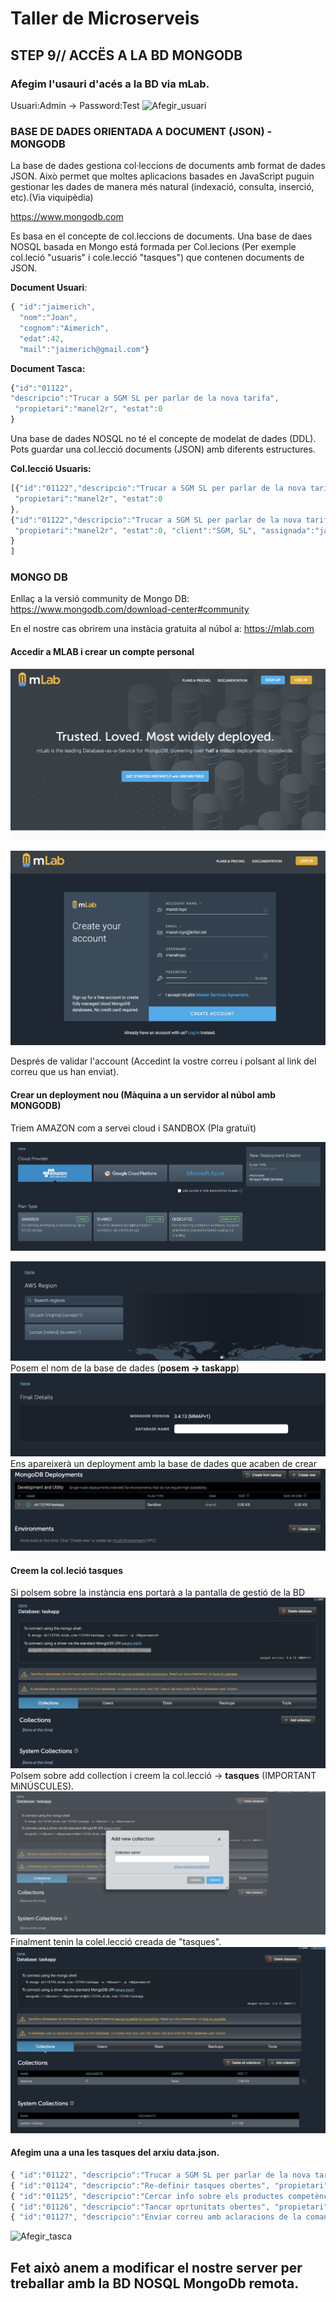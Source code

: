 # Taller de Microserveis
## STEP 9// ACCËS A LA BD MONGODB
### Afegim l'usauri d'acés a la BD via mLab.
Usuari:Admin -> Password:Test
![Afegir_usuari](https://github.com/manel2r/taller-microservices/blob/step9/resources/adduser.gif)

### BASE DE DADES ORIENTADA A DOCUMENT (JSON) - MONGODB
La base de dades gestiona col·leccions de documents amb format de dades JSON. Això permet que moltes aplicacions basades en JavaScript puguin gestionar les dades de manera més natural (indexació, consulta, inserció, etc).(Via viquipèdia)

https://www.mongodb.com

Es basa en el concepte de col.leccions de documents. Una base de daes NOSQL basada en Mongo está formada per Col.lecions (Per exemple col.leció "usuaris" i cole.lecció "tasques") que contenen documents de JSON.

**Document Usuari**:
```JavaScript
{ "id":"jaimerich",
  "nom":"Joan",
  "cognom":"Aimerich",
  "edat":42,
  "mail":"jaimerich@gmail.com"}
```
**Document Tasca:**
```JavaScript
{"id":"01122",
"descripcio":"Trucar a SGM SL per parlar de la nova tarifa",
 "propietari":"manel2r", "estat":0
}

```
Una base de dades NOSQL no té el concepte de modelat de dades (DDL). Pots guardar una col.lecció documents (JSON) amb diferents estructures.

**Col.lecció Usuaris:**
```JavaScript
[{"id":"01122","descripcio":"Trucar a SGM SL per parlar de la nova tarifa",
 "propietari":"manel2r", "estat":0
},
{"id":"01122","descripcio":"Trucar a SGM SL per parlar de la nova tarifa",
 "propietari":"manel2r", "estat":0, "client":"SGM, SL", "assignada":"jaimerich"
}
]
```

### MONGO DB

Enllaç a la versió community de Mongo DB:
https://www.mongodb.com/download-center#community

En el nostre cas obrirem una instàcia gratuita al núbol a:
https://mlab.com
#### Accedir a MLAB i crear un compte personal
![Mlab](https://github.com/manel2r/taller-microservices/blob/step8/resources/step1.png)

![Mlab](https://github.com/manel2r/taller-microservices/blob/step8/resources/step2.png)

Després de validar l'account (Accedint la vostre correu i polsant al link del correu que us han enviat).
#### Crear un deployment nou (Màquina a un servidor al núbol amb MONGODB)
Triem AMAZON com a servei cloud i SANDBOX (Pla gratuït)

![Mlab](https://github.com/manel2r/taller-microservices/blob/step8/resources/step3.png)

![Mlab](https://github.com/manel2r/taller-microservices/blob/step8/resources/step4.png)
Posem el nom de la base de dades (**posem -> taskapp**)
![Mlab](https://github.com/manel2r/taller-microservices/blob/step8/resources/step5.png)
Ens apareixerà un deployment amb la base de dades que acaben de crear
![Mlab](https://github.com/manel2r/taller-microservices/blob/step8/resources/step6.png)
#### Creem la col.leció tasques
Si polsem sobre la instància ens portarà a la pantalla de gestió de la BD
![Mlab](https://github.com/manel2r/taller-microservices/blob/step8/resources/step7.png)
Polsem sobre add collection i creem la col.lecció -> **tasques** (IMPORTANT MiNÚSCULES).
![Mlab](https://github.com/manel2r/taller-microservices/blob/step8/resources/step8.png)
Finalment tenin la colel.lecció creada de "tasques".
![Mlab](https://github.com/manel2r/taller-microservices/blob/step8/resources/step9.png)
#### Afegim una a una les tasques del arxiu data.json.

```JavaScript
{ "id":"01122", "descripcio":"Trucar a SGM SL per parlar de la nova tarifa", "propietari":"meixarch", "estat":0}
{ "id":"01124", "descripcio":"Re-definir tasques obertes", "propietari":"jaimerich", "estat":0}
{ "id":"01125", "descripcio":"Cercar info sobre els productes competència", "propietari":"jaimenrich", "estat":1}
{ "id":"01126", "descripcio":"Tancar oprtunitats obertes", "propietari":"jaimerich", "estat":0}
{ "id":"01127", "descripcio":"Enviar correu amb aclaracions de la comanda perduda a Ramom Bassols de Amer", "propietari":"pvalmanya", "estat":0}
```
![Afegir_tasca](https://github.com/manel2r/taller-microservices/blob/step8/resources/savedoc.gif)
## Fet això anem a modificar el nostre server per treballar amb la BD NOSQL MongoDb remota.
